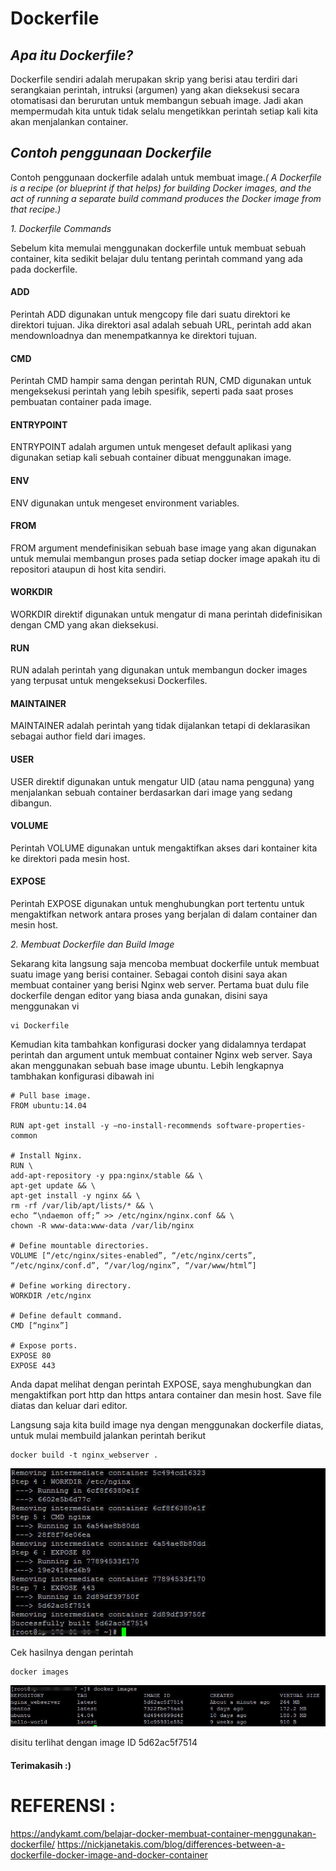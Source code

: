 Dockerfile
==========

## *Apa itu Dockerfile?*

Dockerfile sendiri adalah merupakan skrip yang berisi atau terdiri dari serangkaian perintah, intruksi (argumen) yang akan dieksekusi secara otomatisasi dan berurutan untuk membangun sebuah image. Jadi akan mempermudah kita untuk tidak selalu mengetikkan perintah setiap kali kita akan menjalankan container.

## *Contoh penggunaan Dockerfile*

Contoh penggunaan dockerfile adalah untuk membuat image.*( A Dockerfile is a recipe (or blueprint if that helps) for building Docker images, and the act of running a separate build command produces the Docker image from that recipe.)*
 
*1. Dockerfile Commands*

Sebelum kita memulai menggunakan dockerfile untuk membuat sebuah container, kita sedikit belajar dulu tentang perintah command yang ada pada dockerfile.

#### ADD
Perintah ADD digunakan untuk mengcopy file dari suatu direktori ke direktori tujuan.
Jika direktori asal adalah sebuah URL, perintah add akan mendownloadnya dan menempatkannya ke direktori tujuan.

#### CMD
Perintah CMD hampir sama dengan perintah RUN, CMD digunakan untuk mengeksekusi perintah yang lebih spesifik, seperti pada saat proses pembuatan container pada image.

#### ENTRYPOINT
ENTRYPOINT adalah argumen untuk mengeset default aplikasi yang digunakan setiap kali sebuah container dibuat menggunakan image.

#### ENV
ENV digunakan untuk mengeset environment variables.

#### FROM
FROM argument mendefinisikan sebuah base image yang akan digunakan untuk memulai membangun proses pada setiap docker image apakah itu di repositori ataupun di host kita sendiri.

#### WORKDIR
WORKDIR direktif digunakan untuk mengatur di mana perintah didefinisikan dengan CMD yang akan dieksekusi.

#### RUN
RUN adalah perintah yang digunakan untuk membangun docker images yang terpusat untuk mengeksekusi Dockerfiles.

#### MAINTAINER
MAINTAINER adalah perintah yang tidak dijalankan tetapi di deklarasikan sebagai author field dari images.

#### USER
USER direktif digunakan untuk mengatur UID (atau nama pengguna) yang menjalankan sebuah container berdasarkan dari image yang sedang dibangun.

#### VOLUME
Perintah VOLUME digunakan untuk mengaktifkan akses dari kontainer kita ke direktori pada mesin host.

#### EXPOSE
Perintah EXPOSE digunakan untuk menghubungkan port tertentu untuk mengaktifkan network antara proses yang berjalan di dalam container dan mesin host.
 
 
*2. Membuat Dockerfile dan Build Image*

Sekarang kita langsung saja mencoba membuat dockerfile untuk membuat suatu image yang berisi container. Sebagai contoh disini saya akan membuat container yang berisi Nginx web server. Pertama buat dulu file dockerfile dengan editor yang biasa anda gunakan, disini saya menggunakan vi

    vi Dockerfile

Kemudian kita tambahkan konfigurasi docker yang didalamnya terdapat perintah dan argument untuk membuat container Nginx web server. Saya akan menggunakan sebuah base image ubuntu. Lebih lengkapnya tambhakan konfigurasi dibawah ini

    # Pull base image.
    FROM ubuntu:14.04

    RUN apt-get install -y –no-install-recommends software-properties-common

    # Install Nginx.
    RUN \
    add-apt-repository -y ppa:nginx/stable && \
    apt-get update && \
    apt-get install -y nginx && \
    rm -rf /var/lib/apt/lists/* && \
    echo “\ndaemon off;” >> /etc/nginx/nginx.conf && \
    chown -R www-data:www-data /var/lib/nginx

    # Define mountable directories.
    VOLUME [“/etc/nginx/sites-enabled”, “/etc/nginx/certs”, “/etc/nginx/conf.d”, “/var/log/nginx”, “/var/www/html”]

    # Define working directory.
    WORKDIR /etc/nginx

    # Define default command.
    CMD [“nginx”]

    # Expose ports.
    EXPOSE 80
    EXPOSE 443

Anda dapat melihat dengan perintah EXPOSE, saya menghubungkan dan mengaktifkan port http dan https antara container dan mesin host. Save file diatas dan keluar dari editor.

Langsung saja kita build image nya dengan menggunakan dockerfile diatas, untuk mulai membuild jalankan perintah berikut

    docker build -t nginx_webserver .

 ![logo](https://github.com/riskalest/ujian-tct/blob/master/1.jpg)	
	
Cek hasilnya dengan perintah

    docker images

 ![logo](https://github.com/riskalest/ujian-tct/blob/master/2.jpg)
	
disitu terlihat dengan image ID 5d62ac5f7514
	
 
#### Terimakasih :)


REFERENSI :
===========
https://andykamt.com/belajar-docker-membuat-container-menggunakan-dockerfile/
https://nickjanetakis.com/blog/differences-between-a-dockerfile-docker-image-and-docker-container
